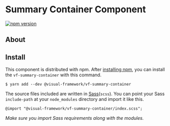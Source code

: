 # Summary Container Component

[![npm version](https://badge.fury.io/js/%40visual-framework%2Fvf-summary-container.svg)](https://badge.fury.io/js/%40visual-framework%2Fvf-summary-container)

## About

## Install

This component is distributed with npm. After [installing npm](https://www.npmjs.com/get-npm), you can install the `vf-summary-container` with this command.

```
$ yarn add --dev @visual-framework/vf-summary-container
```

The source files included are written in [Sass](http://sass-lang.com)(`scss`). You can point your Sass `include-path` at your `node_modules` directory and import it like this.

```
@import "@visual-framework/vf-summary-container/index.scss";
```

_Make sure you import Sass requirements along with the modules._

